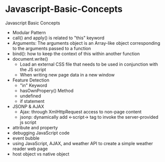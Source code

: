 # Javascript-Basic-Concepts
Javascript Basic Concepts

- Modular Pattern
- call() and apply() is related to "this" keyword
- Arguments: The arguments object is an Array-like object corresponding to the arguments passed to a function
- bind(): how to keep the context of this within another function
- document.write()
  - Load an external CSS file that needs to be used in conjunction with the JS script
  - When writing new page data in a new window
- Feature Detection
  - "in" Keyword
  - hasOwnPropery() Method
  - undefined
  - if statement
- JSONP & AJAX
  - Ajax: through XmlHttpRequest access to non-page content
  - jsonp: dynamically add <-script-> tag to invoke the server-provided js script
- attribute and property
- debugging JavaScript code
- event bubble
- using JavaScript, AJAX, and weather API to create a simple weather reader web page
- host object vs native object



